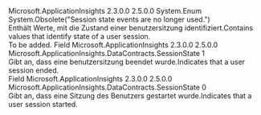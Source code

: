 <Type Name="SessionState" FullName="Microsoft.ApplicationInsights.DataContracts.SessionState">
  <TypeSignature Language="C#" Value="public enum SessionState" />
  <TypeSignature Language="ILAsm" Value=".class public auto ansi sealed SessionState extends System.Enum" />
  <TypeSignature Language="DocId" Value="T:Microsoft.ApplicationInsights.DataContracts.SessionState" />
  <TypeSignature Language="VB.NET" Value="Public Enum SessionState" />
  <TypeSignature Language="F#" Value="type SessionState = " />
  <AssemblyInfo>
    <AssemblyName>Microsoft.ApplicationInsights</AssemblyName>
    <AssemblyVersion>2.3.0.0</AssemblyVersion>
    <AssemblyVersion>2.5.0.0</AssemblyVersion>
  </AssemblyInfo>
  <Base>
    <BaseTypeName>System.Enum</BaseTypeName>
  </Base>
  <Attributes>
    <Attribute>
      <AttributeName>System.Obsolete("Session state events are no longer used.")</AttributeName>
    </Attribute>
  </Attributes>
  <Docs>
    <summary>
            <span data-ttu-id="10405-101">Enthält Werte, mit die Zustand einer benutzersitzung identifiziert.</span><span class="sxs-lookup"><span data-stu-id="10405-101">Contains values that identify state of a user session.</span></span>
            </summary>
    <remarks>To be added.</remarks>
  </Docs>
  <Members>
    <Member MemberName="End">
      <MemberSignature Language="C#" Value="End" />
      <MemberSignature Language="ILAsm" Value=".field public static literal valuetype Microsoft.ApplicationInsights.DataContracts.SessionState End = int32(1)" />
      <MemberSignature Language="DocId" Value="F:Microsoft.ApplicationInsights.DataContracts.SessionState.End" />
      <MemberSignature Language="VB.NET" Value="End" />
      <MemberSignature Language="F#" Value="End = 1" Usage="Microsoft.ApplicationInsights.DataContracts.SessionState.End" />
      <MemberType>Field</MemberType>
      <AssemblyInfo>
        <AssemblyName>Microsoft.ApplicationInsights</AssemblyName>
        <AssemblyVersion>2.3.0.0</AssemblyVersion>
        <AssemblyVersion>2.5.0.0</AssemblyVersion>
      </AssemblyInfo>
      <ReturnValue>
        <ReturnType>Microsoft.ApplicationInsights.DataContracts.SessionState</ReturnType>
      </ReturnValue>
      <MemberValue>1</MemberValue>
      <Docs>
        <summary>
            <span data-ttu-id="10405-102">Gibt an, dass eine benutzersitzung beendet wurde.</span><span class="sxs-lookup"><span data-stu-id="10405-102">Indicates that a user session ended.</span></span>
            </summary>
      </Docs>
    </Member>
    <Member MemberName="Start">
      <MemberSignature Language="C#" Value="Start" />
      <MemberSignature Language="ILAsm" Value=".field public static literal valuetype Microsoft.ApplicationInsights.DataContracts.SessionState Start = int32(0)" />
      <MemberSignature Language="DocId" Value="F:Microsoft.ApplicationInsights.DataContracts.SessionState.Start" />
      <MemberSignature Language="VB.NET" Value="Start" />
      <MemberSignature Language="F#" Value="Start = 0" Usage="Microsoft.ApplicationInsights.DataContracts.SessionState.Start" />
      <MemberType>Field</MemberType>
      <AssemblyInfo>
        <AssemblyName>Microsoft.ApplicationInsights</AssemblyName>
        <AssemblyVersion>2.3.0.0</AssemblyVersion>
        <AssemblyVersion>2.5.0.0</AssemblyVersion>
      </AssemblyInfo>
      <ReturnValue>
        <ReturnType>Microsoft.ApplicationInsights.DataContracts.SessionState</ReturnType>
      </ReturnValue>
      <MemberValue>0</MemberValue>
      <Docs>
        <summary>
            <span data-ttu-id="10405-103">Gibt an, dass eine Sitzung des Benutzers gestartet wurde.</span><span class="sxs-lookup"><span data-stu-id="10405-103">Indicates that a user session started.</span></span>
            </summary>
      </Docs>
    </Member>
  </Members>
</Type>